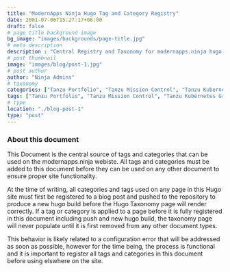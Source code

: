 ```yaml
---
title: "ModernApps Ninja Hugo Tag and Category Registry"
date: 2001-07-06T15:27:17+06:00
draft: false
# page title background image
bg_image: "images/backgrounds/page-title.jpg"
# meta description
description : "Central Registry and Taxonomy for modernapps.ninja hugo categories and tags"
# post thumbnail
image: "images/blog/post-1.jpg"
# post author
author: "Ninja Admins"
# taxonomy
categories: ["Tanzu Portfolio", "Tanzu Mission Control", "Tanzu Kubernetes Grid", "vSphere with Tanzu", "ModernApps Ninja"]
tags: ["Tanzu Portfolio", "Tanzu Mission Control", "Tanzu Kubernetes Grid", "vSphere with Tanzu", "ModernApps Ninja"]
# type
location: "./blog-post-1"
type: "post"
---
```


### About this document

This Document is the central source of tags and categories that can be used on the modernapps.ninja webiste. All tags and categories must be added to this document before they can be used on any other document to ensure proper site functionality.

At the time of writing, all categories and tags used on any page in this Hugo site must first be registered to a blog post and pushed to the repository to produce a new hugo build before the Hugo Taxonomy page will render correctly. If a tag or category is applied to a page before it is fully registered in this document including push and new hugo build, the taxonomy page will never populate until it is first removed from any other document types.

This behavior is likely related to a configuration error that will be addressed as soon as possible, however for the time being, the process is functional and it is important to register all tags and categories in this document before using elswhere on the site. 